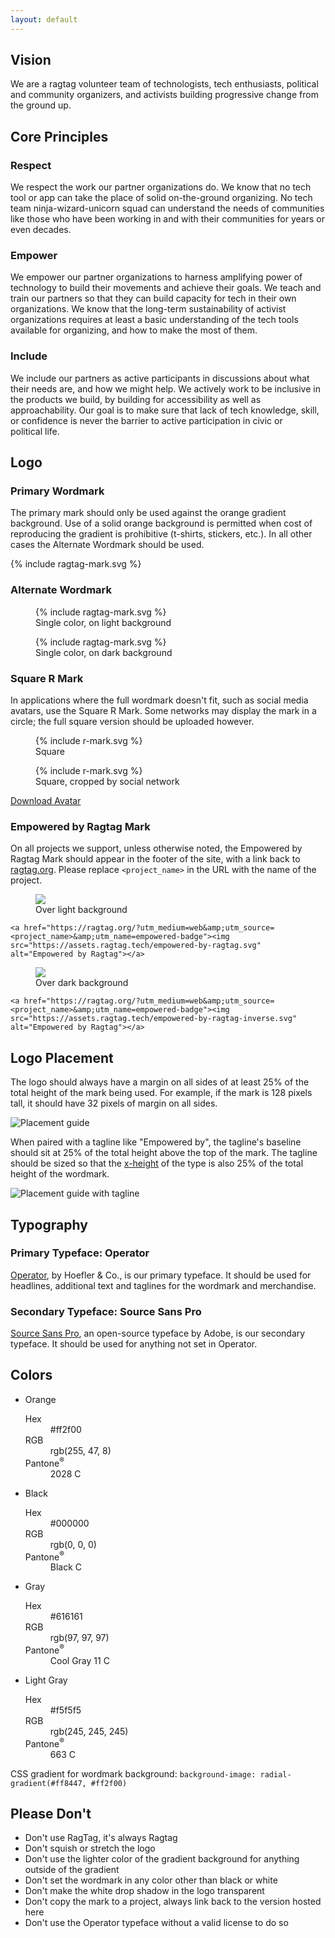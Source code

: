 ```yaml
---
layout: default
---
```


<section id="intro" markdown="1">

## Vision

We are a ragtag volunteer team of technologists, tech enthusiasts, political and community organizers, and activists building progressive change from the ground&nbsp;up.

</section>

<section markdown="1">

## Core Principles

### Respect

We respect the work our partner organizations do. We know that no tech tool or app can take the place of solid on-the-ground organizing. No tech team ninja-wizard-unicorn squad can understand the needs of communities like those who have been working in and with their communities for years or even&nbsp;decades.

### Empower

We empower our partner organizations to harness amplifying power of technology to build their movements and achieve their goals. We teach and train our partners so that they can build capacity for tech in their own organizations. We know that the long-term sustainability of activist organizations requires at least a basic understanding of the tech tools available for organizing, and how to make the most of&nbsp;them.

### Include

We include our partners as active participants in discussions about what their needs are, and how we might help. We actively work to be inclusive in the products we build, by building for accessibility as well as approachability. Our goal is to make sure that lack of tech knowledge, skill, or confidence is never the barrier to active participation in civic or political&nbsp;life.

</section>

<section markdown="1">

## Logo

### Primary Wordmark

The primary mark should only be used against the orange gradient background. Use of a solid orange background is permitted when cost of reproducing the gradient is prohibitive (t-shirts, stickers, etc.). In all other cases the Alternate Wordmark should be used.

<p>
  <span class="ragtag-mark-background ragtag-mark-background-gradient">{% include ragtag-mark.svg %}</span>
</p>

### Alternate Wordmark

<div>
  <figure>
    <span class="ragtag-mark-background">{% include ragtag-mark.svg %}</span>
    <figcaption>Single color, on light background</figcaption>
  </figure>

  <figure>
    <span class="ragtag-mark-background ragtag-mark-inverse ragtag-mark-background-inverse">{% include ragtag-mark.svg %}</span>
    <figcaption>Single color, on dark background</figcaption>
  </figure>
</div>

### Square R Mark

In applications where the full wordmark doesn't fit, such as social media avatars, use the Square R Mark. Some networks may display the mark in a circle; the full square version should be uploaded however.

<div>
  <figure>
    <span class="ragtag-mark-background ragtag-mark-background-square ragtag-mark-background-gradient">{% include r-mark.svg %}</span>
    <figcaption>Square</figcaption>
  </figure>

  <figure>
    <span class="ragtag-mark-background ragtag-mark-background-circle ragtag-mark-background-gradient">{% include r-mark.svg %}</span>
    <figcaption>Square, cropped by social network</figcaption>
  </figure>
</div>

<a href="https://assets.ragtag.tech/ragtag-avatar.png" download class="button">Download Avatar</a>

### Empowered by Ragtag Mark

On all projects we support, unless otherwise noted, the Empowered by Ragtag Mark should appear in the footer of the site, with a link back to [ragtag.org](https://ragtag.org). Please replace `<project_name>` in the URL with the name of the project.

<figure>
  <span class="ragtag-mark-background"><img src="https://assets.ragtag.tech/empowered-by-ragtag.svg"></span>
  <figcaption>Over light background</figcaption>
</figure>

`<a href="https://ragtag.org/?utm_medium=web&amp;utm_source=<project_name>&amp;utm_name=empowered-badge"><img src="https://assets.ragtag.tech/empowered-by-ragtag.svg" alt="Empowered by Ragtag"></a>`

<figure>
  <span class="ragtag-mark-background ragtag-mark-background-inverse"><img src="https://assets.ragtag.tech/empowered-by-ragtag-inverse.svg"></span>
  <figcaption>Over dark background</figcaption>
</figure>

`<a href="https://ragtag.org/?utm_medium=web&amp;utm_source=<project_name>&amp;utm_name=empowered-badge"><img src="https://assets.ragtag.tech/empowered-by-ragtag-inverse.svg" alt="Empowered by Ragtag"></a>`

</section>

<section markdown="1">

## Logo Placement

The logo should always have a margin on all sides of at least 25% of the total height of the mark being used. For example, if the mark is 128 pixels tall, it should have 32 pixels of margin on all sides.

![Placement guide](https://assets.ragtag.tech/placement-guide.png)

When paired with a tagline like "Empowered by", the tagline's baseline should sit at 25% of the total height above the top of the mark. The tagline should be sized so that the [x-height](https://en.wikipedia.org/wiki/X-height) of the type is also 25% of the total height of the wordmark.

![Placement guide with tagline](https://assets.ragtag.tech/placement-guide-tagline.png)

</section>

<section markdown="1">

## Typography

### Primary Typeface: Operator

[Operator](https://www.typography.com/fonts/operator/overview/), by Hoefler & Co., is our primary typeface. It should be used for headlines, additional text and taglines for the wordmark and merchandise.

### Secondary Typeface: Source Sans Pro

[Source Sans Pro](https://fonts.google.com/specimen/Source+Sans+Pro), an open-source typeface by Adobe, is our secondary typeface. It should be used for anything not set in Operator.

</section>

<section markdown="1">

## Colors

<ul class="color-swatches">
  <li>
    <span class="color-swatch color-swatch-orange"></span>
    <span class="color-swatch-label">Orange</span>
    <dl class="color-swatch-values">
      <dt>Hex</dt> <dd>#ff2f00</dd>
      <dt>RGB</dt> <dd>rgb(255, 47, 8)</dd>
      <dt>Pantone<sup>&reg;</sup></dt> <dd>2028 C</dd>
    </dl>
  </li><!--
  --><li>
    <span class="color-swatch color-swatch-black"></span>
    <span class="color-swatch-label">Black</span>
    <dl class="color-swatch-values">
      <dt>Hex</dt> <dd>#000000</dd>
      <dt>RGB</dt> <dd>rgb(0, 0, 0)</dd>
      <dt>Pantone<sup>&reg;</sup></dt> <dd>Black C</dd>
    </dl>
  </li><!--
  --><li>
    <span class="color-swatch color-swatch-gray"></span>
    <span class="color-swatch-label">Gray</span>
    <dl class="color-swatch-values">
      <dt>Hex</dt> <dd>#616161</dd>
      <dt>RGB</dt> <dd>rgb(97, 97, 97)</dd>
      <dt>Pantone<sup>&reg;</sup></dt> <dd>Cool Gray 11 C</dd>
    </dl>
  </li><!--
  --><li>
    <span class="color-swatch color-swatch-gray-light"></span>
    <span class="color-swatch-label">Light Gray</span>
    <dl class="color-swatch-values">
      <dt>Hex</dt> <dd>#f5f5f5</dd>
      <dt>RGB</dt> <dd>rgb(245, 245, 245)</dd>
      <dt>Pantone<sup>&reg;</sup></dt> <dd>663 C</dd>
    </dl>
  </li>
</ul>

CSS gradient for wordmark background: `background-image: radial-gradient(#ff8447, #ff2f00)`

</section>

<section markdown="1">

## Please Don't

* Don't use RagTag, it's always Ragtag
* Don't squish or stretch the logo
* Don't use the lighter color of the gradient background for anything outside of the gradient
* Don't set the wordmark in any color other than black or white
* Don't make the white drop shadow in the logo transparent
* Don't copy the mark to a project, always link back to the version hosted here
* Don't use the Operator typeface without a valid license to do so

</section>
